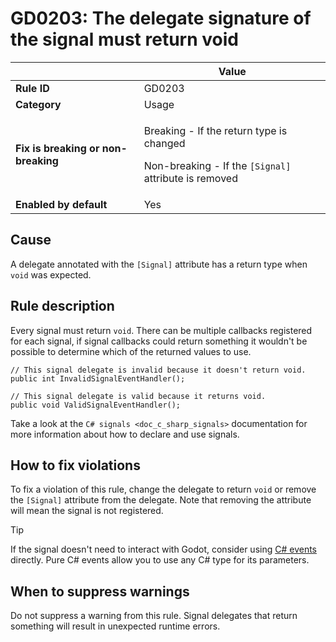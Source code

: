 # GD0203: The delegate signature of the signal must return void

<table>
<thead>
<tr>
<th></th>
<th>Value</th>
</tr>
</thead>
<tbody>
<tr>
<td><strong>Rule ID</strong></td>
<td>GD0203</td>
</tr>
<tr>
<td><strong>Category</strong></td>
<td>Usage</td>
</tr>
<tr>
<td><strong>Fix is breaking or non-breaking</strong></td>
<td><p>Breaking - If the return type is changed</p>
<p>Non-breaking - If the <code>[Signal]</code> attribute is
removed</p></td>
</tr>
<tr>
<td><strong>Enabled by default</strong></td>
<td>Yes</td>
</tr>
</tbody>
</table>

## Cause

A delegate annotated with the `[Signal]` attribute has a return type
when `void` was expected.

## Rule description

Every signal must return `void`. There can be multiple callbacks
registered for each signal, if signal callbacks could return something
it wouldn't be possible to determine which of the returned values to
use.

    // This signal delegate is invalid because it doesn't return void.
    public int InvalidSignalEventHandler();

    // This signal delegate is valid because it returns void.
    public void ValidSignalEventHandler();

Take a look at the `C# signals <doc_c_sharp_signals>` documentation for
more information about how to declare and use signals.

## How to fix violations

To fix a violation of this rule, change the delegate to return `void` or
remove the `[Signal]` attribute from the delegate. Note that removing
the attribute will mean the signal is not registered.

Tip

If the signal doesn't need to interact with Godot, consider using [C#
events](https://learn.microsoft.com/en-us/dotnet/csharp/programming-guide/events/)
directly. Pure C# events allow you to use any C# type for its
parameters.

## When to suppress warnings

Do not suppress a warning from this rule. Signal delegates that return
something will result in unexpected runtime errors.
